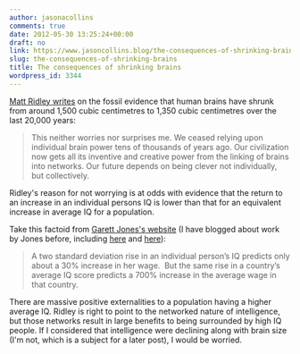 ```yaml
---
author: jasonacollins
comments: true
date: 2012-05-30 13:25:24+00:00
draft: no
link: https://www.jasoncollins.blog/the-consequences-of-shrinking-brains/
slug: the-consequences-of-shrinking-brains
title: The consequences of shrinking brains
wordpress_id: 3344
---
```


[Matt Ridley writes](http://www.rationaloptimist.com/blog/evolution-ain't-what-it-used-to-be.aspx) on the fossil evidence that human brains have shrunk from around 1,500 cubic centimetres to 1,350 cubic centimetres over the last 20,000 years:


<blockquote>This neither worries nor surprises me. We ceased relying upon individual brain power tens of thousands of years ago. Our civilization now gets all its inventive and creative power from the linking of brains into networks. Our future depends on being clever not individually, but collectively.</blockquote>


Ridley's reason for not worrying is at odds with evidence that the return to an increase in an individual persons IQ is lower than that for an equivalent increase in average IQ for a population.

Take this factoid from [Garett Jones's website](http://mason.gmu.edu/~gjonesb/) (I have blogged about work by Jones before, including [here](https://www.jasoncollins.blog/jones-on-iq-and-productivity/) and [here](https://www.jasoncollins.blog/immigration-externalities/)):


<blockquote>A two standard deviation rise in an individual person’s IQ predicts only about a 30% increase in her wage.  But the same rise in a country’s average IQ score predicts a 700% increase in the average wage in that country.</blockquote>


There are massive positive externalities to a population having a higher average IQ. Ridley is right to point to the networked nature of intelligence, but those networks result in large benefits to being surrounded by high IQ people. If I considered that intelligence were declining along with brain size (I'm not, which is a subject for a later post), I would be worried.
